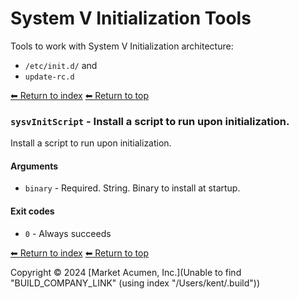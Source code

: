 # System V Initialization Tools

Tools to work with System V Initialization architecture:

- `/etc/init.d/` and 
- `update-rc.d`

[⬅ Return to index](crontab)
[⬅ Return to top](../index.md)


### `sysvInitScript` - Install a script to run upon initialization.

Install a script to run upon initialization.

#### Arguments

- `binary` - Required. String. Binary to install at startup.

#### Exit codes

- `0` - Always succeeds

[⬅ Return to index](crontab)
[⬅ Return to top](../index.md)

Copyright &copy; 2024 [Market Acumen, Inc.](Unable to find "BUILD_COMPANY_LINK" (using index "/Users/kent/.build"))
